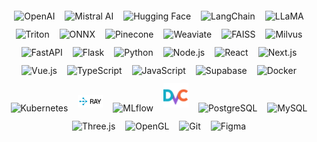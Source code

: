<p align="center">
  <!-- LLMs & AI Models -->
  <img src="https://upload.wikimedia.org/wikipedia/commons/0/04/OpenAI_Logo.svg" width="40" title="OpenAI" style="margin: 6px;" />
  <img src="https://avatars.githubusercontent.com/u/139581015?s=200&v=4" width="40" title="Mistral AI" style="margin: 6px;" />
  <img src="https://huggingface.co/front/assets/huggingface_logo-noborder.svg" width="40" title="Hugging Face" style="margin: 6px;" />
  <img src="https://avatars.githubusercontent.com/u/139248137?s=200&v=4" width="40" title="LangChain" style="margin: 6px;" />
  <img src="https://avatars.githubusercontent.com/u/99792963?s=200&v=4" width="40" title="LLaMA" style="margin: 6px;" />
  <img src="https://avatars.githubusercontent.com/u/47718794?s=200&v=4" width="40" title="Triton" style="margin: 6px;" />
  <img src="https://onnx.ai/assets/logo.svg" width="40" title="ONNX" style="margin: 6px;" />

  <!-- Vector DBs & RAG -->
  <img src="https://avatars.githubusercontent.com/u/78059591?s=200&v=4" width="40" title="Pinecone" style="margin: 6px;" />
  <img src="https://avatars.githubusercontent.com/u/49764446?s=200&v=4" width="40" title="Weaviate" style="margin: 6px;" />
  <img src="https://avatars.githubusercontent.com/u/89625367?s=200&v=4" width="40" title="FAISS" style="margin: 6px;" />
  <img src="https://avatars.githubusercontent.com/u/82454191?s=200&v=4" width="40" title="Milvus" style="margin: 6px;" />

  <!-- Backend & APIs -->
  <img src="https://cdn.jsdelivr.net/gh/devicons/devicon/icons/fastapi/fastapi-original.svg" width="40" title="FastAPI" style="margin: 6px;" />
  <img src="https://cdn.jsdelivr.net/gh/devicons/devicon/icons/flask/flask-original.svg" width="40" title="Flask" style="margin: 6px;" />
  <img src="https://cdn.jsdelivr.net/gh/devicons/devicon/icons/python/python-original.svg" width="40" title="Python" style="margin: 6px;" />
  <img src="https://cdn.jsdelivr.net/gh/devicons/devicon/icons/nodejs/nodejs-original.svg" width="40" title="Node.js" style="margin: 6px;" />

  <!-- Frontend & UI -->
  <img src="https://cdn.jsdelivr.net/gh/devicons/devicon/icons/react/react-original.svg" width="40" title="React" style="margin: 6px;" />
  <img src="https://cdn.jsdelivr.net/gh/devicons/devicon/icons/nextjs/nextjs-original.svg" width="40" title="Next.js" style="margin: 6px;" />
  <img src="https://cdn.jsdelivr.net/gh/devicons/devicon/icons/vuejs/vuejs-original.svg" width="40" title="Vue.js" style="margin: 6px;" />
  <img src="https://cdn.jsdelivr.net/gh/devicons/devicon/icons/typescript/typescript-original.svg" width="40" title="TypeScript" style="margin: 6px;" />
  <img src="https://cdn.jsdelivr.net/gh/devicons/devicon/icons/javascript/javascript-original.svg" width="40" title="JavaScript" style="margin: 6px;" />

  <!-- Infra & DevOps -->
  <img src="https://avatars.githubusercontent.com/u/54469796?s=200&v=4" width="40" title="Supabase" style="margin: 6px;" />
  <img src="https://cdn.jsdelivr.net/gh/devicons/devicon/icons/docker/docker-original.svg" width="40" title="Docker" style="margin: 6px;" />
  <img src="https://cdn.jsdelivr.net/gh/devicons/devicon/icons/kubernetes/kubernetes-plain.svg" width="40" title="Kubernetes" style="margin: 6px;" />
  <img src="https://raw.githubusercontent.com/ray-project/ray/master/doc/source/images/ray_logo.png" width="40" title="Ray" style="margin: 6px;" />
  <img src="https://mlflow.org/docs/latest/_static/MLflow-logo-final-black.png" width="40" title="MLflow" style="margin: 6px;" />
  <img src="https://raw.githubusercontent.com/iterative/dvc.org/main/static/img/logo.svg" width="40" title="DVC" style="margin: 6px;" />

  <!-- Database -->
  <img src="https://cdn.jsdelivr.net/gh/devicons/devicon/icons/postgresql/postgresql-original.svg" width="40" title="PostgreSQL" style="margin: 6px;" />
  <img src="https://cdn.jsdelivr.net/gh/devicons/devicon/icons/mysql/mysql-original.svg" width="40" title="MySQL" style="margin: 6px;" />

  <!-- Visualization & 3D -->
  <img src="https://cdn.jsdelivr.net/gh/devicons/devicon/icons/threejs/threejs-original.svg" width="40" title="Three.js" style="margin: 6px;" />
  <img src="https://cdn.jsdelivr.net/gh/devicons/devicon/icons/opengl/opengl-original.svg" width="40" title="OpenGL" style="margin: 6px;" />

  <!-- Other Useful Ones -->
  <img src="https://cdn.jsdelivr.net/gh/devicons/devicon/icons/git/git-original.svg" width="40" title="Git" style="margin: 6px;" />
  <img src="https://cdn.jsdelivr.net/gh/devicons/devicon/icons/figma/figma-original.svg" width="40" title="Figma" style="margin: 6px;" />
</p>
